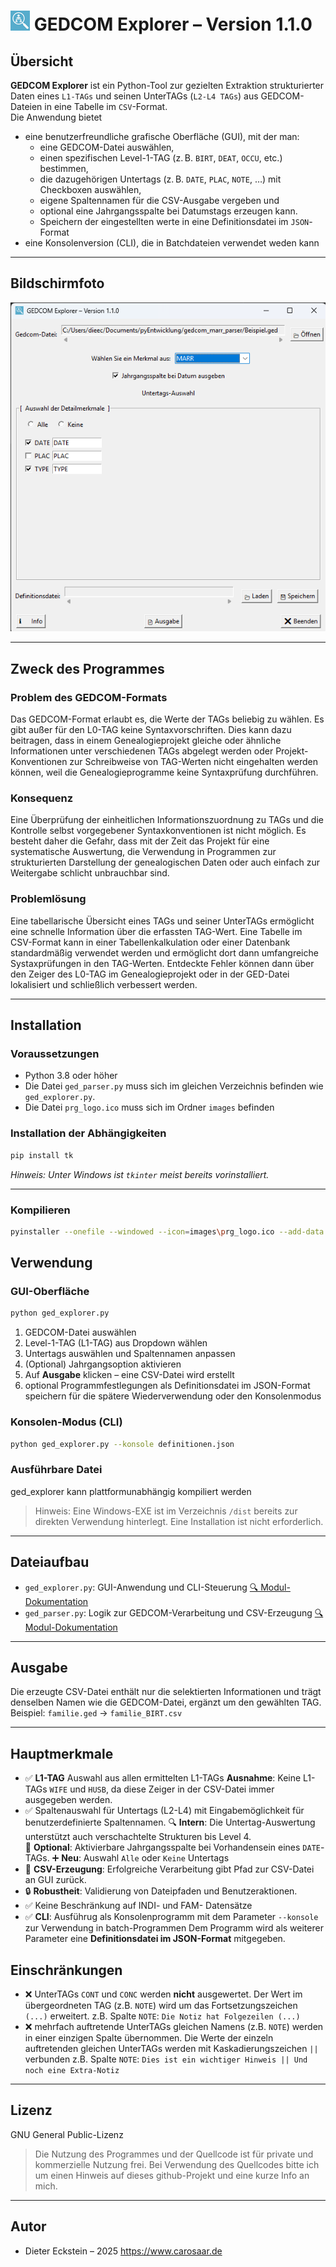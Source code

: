 
# ![alt text](images/prg_logo_ico.png) GEDCOM Explorer – Version 1.1.0

## Übersicht

**GEDCOM Explorer** ist ein Python-Tool zur gezielten Extraktion strukturierter Daten eines `L1-TAGs` und seinen UnterTAGs (`L2-L4 TAGs`) aus GEDCOM-Dateien in eine Tabelle im `CSV`-Format.  
Die Anwendung bietet 
* eine benutzerfreundliche grafische Oberfläche (GUI), mit der man:
  - eine GEDCOM-Datei auswählen,
  - einen spezifischen Level-1-TAG (z. B. `BIRT`, `DEAT`, `OCCU`, etc.) bestimmen,
  - die dazugehörigen Untertags (z. B. `DATE`, `PLAC`, `NOTE`, …) mit Checkboxen auswählen,
  - eigene Spaltennamen für die CSV-Ausgabe vergeben und
  - optional eine Jahrgangsspalte bei Datumstags erzeugen kann.
  - Speichern der eingestellten werte in eine Definitionsdatei im `JSON`-Format
* eine Konsolenversion (CLI), die in Batchdateien verwendet weden kann

---
## Bildschirmfoto
![alt text](<images/Screenshot 2025-06-02 184419.png>)

---
## Zweck des Programmes
### Problem des GEDCOM-Formats
Das GEDCOM-Format erlaubt es, die Werte der TAGs beliebig zu wählen. Es gibt außer für den L0-TAG keine Syntaxvorschriften. Dies kann dazu beitragen, dass in einem Genealogieprojekt gleiche oder ähnliche Informationen unter verschiedenen TAGs abgelegt werden oder Projekt-Konventionen zur Schreibweise von TAG-Werten nicht eingehalten werden können, weil die Genealogieprogramme keine Syntaxprüfung durchführen.
### Konsequenz
Eine Überprüfung der einheitlichen Informationszuordnung zu TAGs und die Kontrolle selbst vorgegebener Syntaxkonventionen ist nicht möglich. Es besteht daher die Gefahr, dass mit der Zeit das Projekt für eine systematische Auswertung, die Verwendung in Programmen zur strukturierten Darstellung der genealogischen Daten oder auch einfach zur Weitergabe schlicht unbrauchbar sind.
### Problemlösung
Eine tabellarische Übersicht eines TAGs und seiner UnterTAGs ermöglicht eine schnelle Information über die erfassten TAG-Wert. Eine Tabelle im CSV-Format kann in einer Tabellenkalkulation oder einer Datenbank standardmäßig verwendet werden und ermöglicht dort dann umfangreiche Systaxprüfungen in den TAG-Werten.
Entdeckte Fehler können dann über den Zeiger des L0-TAG im Genealogieprojekt oder in der GED-Datei lokalisiert und schließlich verbessert werden. 

---
## Installation

### Voraussetzungen

- Python 3.8 oder höher
- Die Datei `ged_parser.py` muss sich im gleichen Verzeichnis befinden wie `ged_explorer.py`.
- Die Datei `prg_logo.ico` muss sich im Ordner `images` befinden

### Installation der Abhängigkeiten

```bash
pip install tk
```
*Hinweis: Unter Windows ist `tkinter` meist bereits vorinstalliert.*

---

### Kompilieren 
  ```bash
  pyinstaller --onefile --windowed --icon=images\prg_logo.ico --add-data "images\prg_logo.ico;images" ged_explorer.py
  ```

## Verwendung
### GUI-Oberfläche
```bash
python ged_explorer.py
```

1. GEDCOM-Datei auswählen
2. Level-1-TAG (L1-TAG) aus Dropdown wählen
3. Untertags auswählen und Spaltennamen anpassen
4. (Optional) Jahrgangsoption aktivieren
5. Auf **Ausgabe** klicken – eine CSV-Datei wird erstellt
6. optional Programmfestlegungen als Definitionsdatei im JSON-Format speichern
   für die spätere Wiederverwendung oder den Konsolenmodus

### Konsolen-Modus (CLI)
```bash
python ged_explorer.py --konsole definitionen.json
```
### Ausführbare Datei
ged_explorer kann plattformunabhängig kompiliert werden
> Hinweis: 
Eine Windows-EXE ist im Verzeichnis `/dist` bereits zur direkten Verwendung hinterlegt.
Eine Installation ist nicht erforderlich.

---
## Dateiaufbau
* `ged_explorer.py`: GUI-Anwendung und CLI-Steuerung   [🔍 Modul-Dokumentation](ged_explorer_Dokumentation.md)
* `ged_parser.py`: Logik zur GEDCOM-Verarbeitung und CSV-Erzeugung   [🔍 Modul-Dokumentation](ged_parser_Dokumentation.md)

---
## Ausgabe
Die erzeugte CSV-Datei enthält nur die selektierten Informationen und trägt denselben Namen wie die GEDCOM-Datei, ergänzt um den gewählten TAG.
Beispiel:
`familie.ged` → `familie_BIRT.csv`

---
## Hauptmerkmale
* ✅ **L1-TAG** Auswahl aus allen ermittelten L1-TAGs 
  **Ausnahme**: Keine L1-TAGs `WIFE` und `HUSB`, da diese Zeiger in der CSV-Datei immer ausgegeben werden. 
* ✅ Spaltenauswahl für Untertags (L2-L4) mit Eingabemöglichkeit für benutzerdefinierte Spaltennamen.
  🔍 **Intern**: Die Untertag-Auswertung unterstützt auch verschachtelte Strukturen bis Level 4.  
  📅 **Optional**: Aktivierbare Jahrgangsspalte bei Vorhandensein eines `DATE`-TAGs.
  ➕ **Neu**: Auswahl `Alle` oder `Keine` Untertags
* 📄 **CSV-Erzeugung**: Erfolgreiche Verarbeitung gibt Pfad zur CSV-Datei an GUI zurück.
* 🔒 **Robustheit**: Validierung von Dateipfaden und Benutzeraktionen.
* ✅ Keine Beschränkung auf INDI- und FAM- Datensätze 
* ✅ **CLI**: Ausführug als Konsolenprogramm mit dem Parameter `--konsole` zur Verwendung in batch-Programmen
  Dem Programm wird als weiterer Parameter eine **Definitionsdatei im JSON-Format** mitgegeben.

## Einschränkungen
* ❌ UnterTAGs `CONT` und `CONC` werden **nicht** ausgewertet. 
  Der Wert im übergeordneten TAG (z.B. `NOTE`) wird um das Fortsetzungszeichen ` (...)` erweitert.
  z.B. Spalte `NOTE`: `Die Notiz hat Folgezeilen (...)`
* ❌ mehrfach auftretende UnterTAGs gleichen Namens (z.B. `NOTE`) werden in einer einzigen Spalte übernommen. 
  Die Werte der einzeln auftretenden gleichen UnterTAGs werden mit Kaskadierungszeichen  ` || ` verbunden
  z.B. Spalte `NOTE`: `Dies ist ein wichtiger Hinweis || Und noch eine Extra-Notiz`

---

## Lizenz

GNU General Public-Lizenz
> Die Nutzung des Programmes und der Quellcode ist für private und kommerzielle Nutzung frei.
> Bei Verwendung des Quellcodes bitte ich um einen Hinweis auf dieses github-Projekt und 
> eine kurze Info an mich.

---

## Autor

* Dieter Eckstein – 2025
  https://www.carosaar.de


